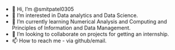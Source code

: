 - 👋 Hi, I’m @smitpatel0305
- 👀 I’m interested in Data analytics and Data Science.
- 🌱 I’m currently learning Numerical Analysis and Computing and Principles of Information and Data Management.
- 💞️ I’m looking to collaborate on projects for getting an internship.
- 📫 How to reach me - via github/email.

<!---
smitpatel0305/smitpatel0305 is a ✨ special ✨ repository because its `README.md` (this file) appears on your GitHub profile.
You can click the Preview link to take a look at your changes.
--->
